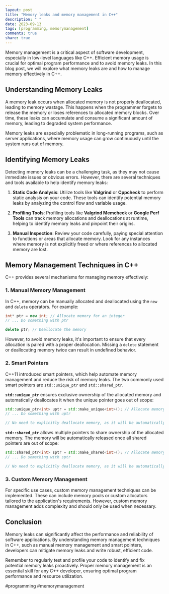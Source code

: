 ```yaml
---
layout: post
title: "Memory leaks and memory management in C++"
description: " "
date: 2023-09-13
tags: [programming, memorymanagement]
comments: true
share: true
---
```


Memory management is a critical aspect of software development, especially in low-level languages like C++. Efficient memory usage is crucial for optimal program performance and to avoid memory leaks. In this blog post, we will explore what memory leaks are and how to manage memory effectively in C++.

## Understanding Memory Leaks

A memory leak occurs when allocated memory is not properly deallocated, leading to memory wastage. This happens when the programmer forgets to release the memory or loses references to allocated memory blocks. Over time, these leaks can accumulate and consume a significant amount of memory, leading to degraded system performance.

Memory leaks are especially problematic in long-running programs, such as server applications, where memory usage can grow continuously until the system runs out of memory.

## Identifying Memory Leaks

Detecting memory leaks can be a challenging task, as they may not cause immediate issues or obvious errors. However, there are several techniques and tools available to help identify memory leaks:

1. **Static Code Analysis**: Utilize tools like **Valgrind** or **Cppcheck** to perform static analysis on your code. These tools can identify potential memory leaks by analyzing the control flow and variable usage.

2. **Profiling Tools**: Profiling tools like **Valgrind Memcheck** or **Google Perf Tools** can track memory allocations and deallocations at runtime, helping to identify memory leaks and pinpoint their origins.

3. **Manual Inspection**: Review your code carefully, paying special attention to functions or areas that allocate memory. Look for any instances where memory is not explicitly freed or where references to allocated memory are lost.

## Memory Management Techniques in C++

C++ provides several mechanisms for managing memory effectively:

### 1. Manual Memory Management

In C++, memory can be manually allocated and deallocated using the `new` and `delete` operators. For example:

```cpp
int* ptr = new int; // Allocate memory for an integer
// ... Do something with ptr

delete ptr; // Deallocate the memory
```

However, to avoid memory leaks, it's important to ensure that every allocation is paired with a proper deallocation. Missing a `delete` statement or deallocating memory twice can result in undefined behavior.

### 2. Smart Pointers

C++11 introduced smart pointers, which help automate memory management and reduce the risk of memory leaks. The two commonly used smart pointers are `std::unique_ptr` and `std::shared_ptr`.

**`std::unique_ptr`** ensures exclusive ownership of the allocated memory and automatically deallocates it when the unique pointer goes out of scope:

```cpp
std::unique_ptr<int> uptr = std::make_unique<int>(); // Allocate memory for an integer
// ... Do something with uptr

// No need to explicitly deallocate memory, as it will be automatically released
```

**`std::shared_ptr`** allows multiple pointers to share ownership of the allocated memory. The memory will be automatically released once all shared pointers are out of scope:

```cpp
std::shared_ptr<int> sptr = std::make_shared<int>(); // Allocate memory for an integer
// ... Do something with sptr

// No need to explicitly deallocate memory, as it will be automatically released
```

### 3. Custom Memory Management

For specific use cases, custom memory management techniques can be implemented. These can include memory pools or custom allocators tailored to the application's requirements. However, custom memory management adds complexity and should only be used when necessary.

## Conclusion

Memory leaks can significantly affect the performance and reliability of software applications. By understanding memory management techniques in C++, such as manual memory management and smart pointers, developers can mitigate memory leaks and write robust, efficient code.

Remember to regularly test and profile your code to identify and fix potential memory leaks proactively. Proper memory management is an essential skill for any C++ developer, ensuring optimal program performance and resource utilization.

#programming #memorymanagement